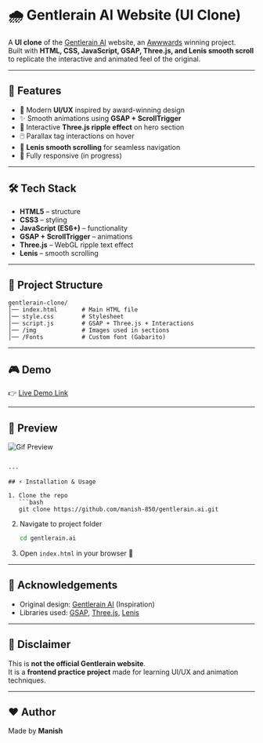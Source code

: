 # 🌧️ Gentlerain AI Website (UI Clone)

A **UI clone** of the [Gentlerain AI](https://www.gentlerain.ai/) website, an [Awwwards](https://www.awwwards.com/) winning project.  
Built with **HTML, CSS, JavaScript, GSAP, Three.js, and Lenis smooth scroll** to replicate the interactive and animated feel of the original.

---

## 🚀 Features

- 🎨 Modern **UI/UX** inspired by award-winning design  
- ✨ Smooth animations using **GSAP + ScrollTrigger**  
- 🎥 Interactive **Three.js ripple effect** on hero section  
- 🖱️ Parallax tag interactions on hover  
- 📜 **Lenis smooth scrolling** for seamless navigation  
- 📱 Fully responsive (in progress)  

---

## 🛠️ Tech Stack

- **HTML5** – structure  
- **CSS3** – styling  
- **JavaScript (ES6+)** – functionality  
- **GSAP + ScrollTrigger** – animations  
- **Three.js** – WebGL ripple text effect  
- **Lenis** – smooth scrolling  

---

## 📂 Project Structure

```
gentlerain-clone/
│── index.html       # Main HTML file
│── style.css        # Stylesheet
│── script.js        # GSAP + Three.js + Interactions
│── /img             # Images used in sections
│── /Fonts           # Custom font (Gabarito)
```

---

## 🎮 Demo

👉 [Live Demo Link](https://manish-850.github.io/gentlerain.ai/)

---

## 📸 Preview

![Gif Preview](./img/gentlerain_preview.gif)
```

---

## ⚡ Installation & Usage

1. Clone the repo  
   ```bash
   git clone https://github.com/manish-850/gentlerain.ai.git
   ```
2. Navigate to project folder  
   ```bash
   cd gentlerain.ai
   ```
3. Open `index.html` in your browser 🚀  

---

## 🙌 Acknowledgements

- Original design: [Gentlerain AI](https://www.gentlerain.ai/) (Inspiration)  
- Libraries used: [GSAP](https://greensock.com/gsap/), [Three.js](https://threejs.org/), [Lenis](https://lenis.studiofreight.com/)  

---

## 📌 Disclaimer

This is **not the official Gentlerain website**.  
It is a **frontend practice project** made for learning UI/UX and animation techniques.  

---

## ❤️ Author

Made by **Manish**
